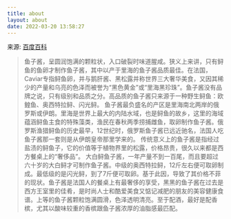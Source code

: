 ```yaml
---
title: about
layout: about
date: 2022-03-20 13:58:27
---
```

来源: [百度百科](https://baike.baidu.com/item/%E9%B1%BC%E5%AD%90%E9%85%B1/26021?fr=aladdin)
> 鱼子酱，呈圆润饱满的颗粒状，入口破裂时味道腥咸。狭义上来讲，只有鲟鱼的鱼卵才制作鱼子酱，其中以产于里海的鱼子酱品质最佳。在法国，Caviar专指鲟鱼卵，并与鹅肝酱、黑松露并称世界三大奢华美食，又因其稀少的产量和乌亮的色泽而被誉为“黑色黄金”或“里海黑珍珠”。鱼子酱没有品牌之说，只有级别和品质之分。高品质的鱼子酱只来源于一种野生鲟鱼：欧鳇鱼、奥西特拉鲟、闪光鲟。  鱼子酱最负盛名的产区是里海南北两岸的俄罗斯或伊朗。里海是世界上最大的内陆水域，也是鲟鱼的故乡，这里的海域蕴涵鲟鱼主食的特殊藻类，渔民在春秋两季捞捕雌鱼，取卵制作鱼子酱。俄罗斯渔猎鲟鱼的历史最早，12世纪时，俄罗斯鱼子酱已远近驰名，法国人吃鱼子酱那一套则是从伊朗皇帝那里学来的。  传统意义上的鱼子酱是指经过盐渍的鲟鱼子，它的价值等于植物界里的松露，价格昂贵，很久以来都是西方餐桌上的“奢侈品”。  大白鲟鱼子酱，一年产量不到一百尾，而且要超过六十岁的大白鲟才可制作鱼子酱。中级的奥西特拉鲟，12斤左右便可取卵制成。最低级的是闪光鲟，到了7斤便可取卵。基于此因，导致了其价格不菲的现状。鱼子酱是法国人的餐桌上有最奢侈的享受，黑黑的鱼子酱在过去是西方王室里的佳肴，是时尚人士和酷爱美食又惦记减肥的朋友的美容健康食谱。上等的鱼子酱颗粒饱满圆滑，色泽透明清亮。至于配酒，最好是配香槟，尤其以酸味较重的香槟跟鱼子酱浓厚的油脂感最匹配。
